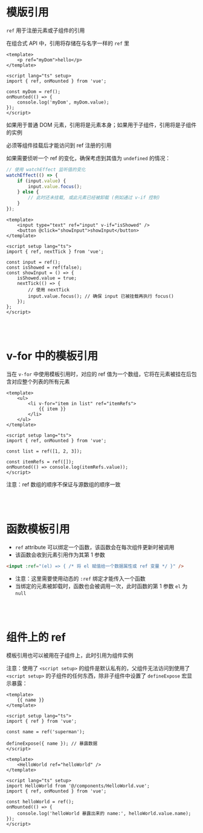 # 模版引用

`ref` 用于注册元素或子组件的引用

在组合式 API 中，引用将存储在与名字一样的 `ref` 里

```vue
<template>
    <p ref="myDom">hello</p>
</template>

<script lang="ts" setup>
import { ref, onMounted } from 'vue';

const myDom = ref();
onMounted(() => {
    console.log('myDom', myDom.value);
});
</script>
```

如果用于普通 DOM 元素，引用将是元素本身；如果用于子组件，引用将是子组件的实例

必须等组件挂载后才能访问到 ref 注册的引用

如果需要侦听一个 ref 的变化，确保考虑到其值为 `undefined` 的情况：

```js
// 使用 watchEffect 监听值的变化
watchEffect(() => {
    if (input.value) {
        input.value.focus();
    } else {
        // 此时还未挂载, 或此元素已经被卸载 (例如通过 v-if 控制)
    }
});
```

```vue
<template>
    <input type="text" ref="input" v-if="isShowed" />
    <button @click="showInput">showInput</button>
</template>

<script setup lang="ts">
import { ref, nextTick } from 'vue';

const input = ref();
const isShowed = ref(false);
const showInput = () => {
    isShowed.value = true;
    nextTick(() => {
        // 使用 nextTick
        input.value.focus(); // 确保 input 已被挂载再执行 focus()
    });
};
</script>
```

<br><br>

# v-for 中的模板引用

当在 `v-for` 中使用模板引用时，对应的 ref 值为一个数组，它将在元素被挂在后包含对应整个列表的所有元素

```vue
<template>
    <ul>
        <li v-for="item in list" ref="itemRefs">
            {{ item }}
        </li>
    </ul>
</template>

<script setup lang="ts">
import { ref, onMounted } from 'vue';

const list = ref([1, 2, 3]);

const itemRefs = ref([]);
onMounted(() => console.log(itemRefs.value));
</script>
```

注意：ref 数组的顺序不保证与源数组的顺序一致

<br><br>

# 函数模板引用

-   `ref` attribute 可以绑定一个函数，该函数会在每次组件更新时被调用
-   该函数会收到元素引用作为其第 1 参数

```html
<input :ref="(el) => { /* 将 el 赋值给一个数据属性或 ref 变量 */ }" />
```

-   注意：这里需要使用动态的 `:ref` 绑定才能传入一个函数
-   当绑定的元素被卸载时，函数也会被调用一次，此时函数的第 1 参数 `el` 为 `null`

<br><br>

# 组件上的 ref

模板引用也可以被用在子组件上，此时引用为组件实例

注意：使用了 `<script setup>` 的组件是默认私有的，父组件无法访问到使用了 `<script setup>` 的子组件的任何东西，除非子组件中设置了 `defineExpose` 宏显示暴露：

```vue
<template>
    {{ name }}
</template>

<script setup lang="ts">
import { ref } from 'vue';

const name = ref('superman');

defineExpose({ name }); // 暴露数据
</script>
```

```vue
<template>
    <HelloWorld ref="helloWorld" />
</template>

<script lang="ts" setup>
import HelloWorld from '@/components/HelloWorld.vue';
import { ref, onMounted } from 'vue';

const helloWorld = ref();
onMounted(() => {
    console.log('helloWorld 暴露出来的 name:', helloWorld.value.name);
});
</script>
```

